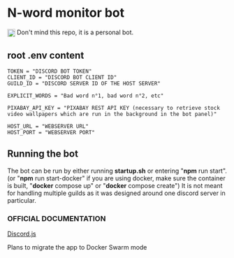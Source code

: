 # N-word monitor bot

<div>
<img src="https://media.tenor.com/GryShD35-psAAAAM/troll-face-creepy-smile.gif" width=18px align="center"> Don't mind this repo, it is a personal bot.
</img>
</div>

## root **.env** content

```
TOKEN = "DISCORD BOT TOKEN"
CLIENT_ID = "DISCORD BOT CLIENT ID"
GUILD_ID = "DISCORD SERVER ID OF THE HOST SERVER"

EXPLICIT_WORDS = "Bad word n°1, bad word n°2, etc"

PIXABAY_API_KEY = "PIXABAY REST API KEY (necessary to retrieve stock video wallpapers which are run in the background in the bot panel)"

HOST_URL = "WEBSERVER URL"
HOST_PORT = "WEBSERVER PORT"
```

## Running the bot

The bot can be run by either running **startup.sh** or entering "**npm** run start". (or "**npm** run start-docker" if you are using docker, make sure the container is built, "**docker** compose up" or "**docker** compose create")
It is not meant for handling multiple guilds as it was designed around one discord server in particular.

### OFFICIAL DOCUMENTATION

[Discord.js](https://discord.js.org/#/)

Plans to migrate the app to Docker Swarm mode
